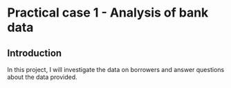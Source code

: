 # Practical case 1 - Analysis of bank data

## Introduction

In this project, I will investigate the data on borrowers and answer questions about the data provided.